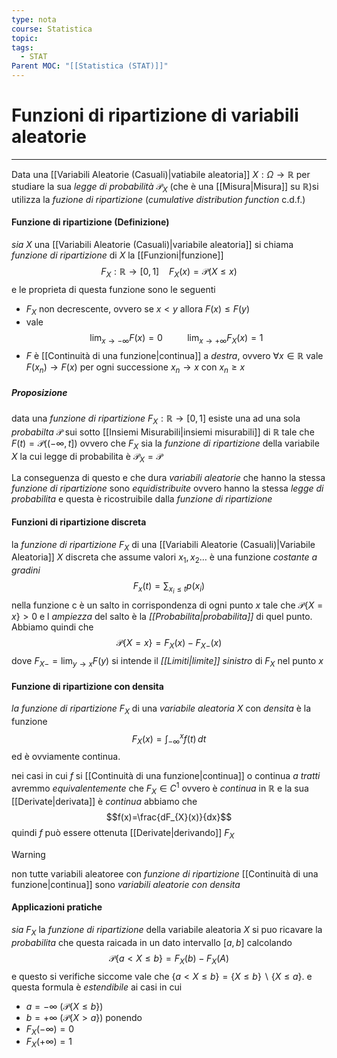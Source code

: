 ```yaml
---
type: nota
course: Statistica
topic: 
tags:
  - STAT
Parent MOC: "[[Statistica (STAT)]]"
---
```

# Funzioni di ripartizione di variabili aleatorie
---
Data una [[Variabili Aleatorie (Casuali)|vatiabile aleatoria]] $X:\Omega \rightarrow \mathbb{R}$  per studiare la sua _legge di probabilità_ $\mathcal{P}_{X}$  (che è una [[Misura|Misura]] su $\mathbb{R}$)si utilizza la _fuzione di ripartizione_ (_cumulative distribution function_ c.d.f.) 

#### Funzione di ripartizione (Definizione)
_sia_ $X$ una [[Variabili Aleatorie (Casuali)|variabile aleatoria]] si chiama _funzione di ripartizione_ di $X$ la [[Funzioni|funzione]]$$F_{X}: \mathbb{R} \rightarrow[0,1]\ \ \ \ F_{X}(x)=\mathcal{P}(X \leq x)$$
e le proprieta di questa funzione sono le seguenti
- $F_{X}$  non decrescente, ovvero se $x<y$ allora $F(x) \leq F(y)$
- vale$$\lim_{ x \to -\infty } F(x)=0 \ \ \ \ \ \ \ \ \ \ \lim_{ x \to +\infty }F_{X}(x)=1 $$
- $F$ è [[Continuità di una funzione|continua]] a _destra_, ovvero $\forall x \in \mathbb{R}$ vale $F(x_{n})\rightarrow F(x)$ per ogni successione $x_{n}\rightarrow x$ con $x_{n}\geq x$


##### Proposizione
data una _funzione di ripartizione_ $F_{X}:\mathbb{R} \rightarrow [0,1]$ esiste una ad una sola _probabilta_ $\mathcal{P}$ sui sotto [[Insiemi Misurabili|insiemi misurabili]] di $\mathbb{R}$ tale che $F(t)=\mathcal{P}((-\infty,t])$ ovvero che $F_{X}$ sia la _funzione di ripartizione_ della variabile $X$ la cui legge di probabilita è $\mathcal{P}_{X}=\mathcal{P}$ 


La conseguenza di questo e che dura _variabili aleatorie_ che hanno la stessa _funzione di ripartizione_ sono _equidistribuite_ ovvero hanno la stessa _legge di probabilita_ e questa è ricostruibile dalla _funzione di ripartizione_

#### Funzioni di ripartizione discreta
la _funzione di ripartizione_ $F_{X}$ di una [[Variabili Aleatorie (Casuali)|Variabile Aleatoria]] $X$ discreta che assume valori $x_1,x_{2}\dots$ è una funzione _costante a gradini_ $$F_{x}(t)= \sum_{x_{i}\leq t}p(x_{i})$$
nella funzione c è un salto in corrispondenza di ogni punto $x$ tale che $\mathcal{P}\{ X=x \}>0$ e l _ampiezza_ del salto è la _[[Probabilita|probabilita]]_ di quel punto.
Abbiamo quindi che 
$$\mathcal{P}\{ X=x\}=F_{X}(x)-F_{X-}(x)$$dove $F_{X-}=\lim_{ y \to x }F(y)$ si intende il _[[Limiti|limite]] sinistro_ di $F_{X}$ nel punto $x$ 

#### Funzione di ripartizione con densita
_la funzione di ripartizione_  $F_X$ di una _variabile aleatoria_ $X$ con _densita_ è la funzione $$F_{X}(x)=\int _{-\infty}^{x}f(t) \, dt$$ ed è ovviamente continua.

nei casi in cui $f$ si [[Continuità di una funzione|continua]] o continua _a tratti_ avremmo _equivalentemente_ che $F_{X}\in C^{1}$ ovvero è _continua_ in $\mathbb{R}$ e la sua [[Derivate|derivata]] è _continua_ abbiamo che $$f(x)=\frac{dF_{X}(x)}{dx}$$quindi $f$ può essere ottenuta [[Derivate|derivando]] $F_{X}$


>[!warning]
>non tutte variabili aleatoree con _funzione di ripartizione_ [[Continuità di una funzione|continua]] sono _variabili aleatorie con densita_


#### Applicazioni  pratiche
_sia_ $F_{X}$ la _funzione di ripartizione_ della variabile aleatoria $X$ si puo ricavare la _probabilita_ che questa raicada in un dato intervallo $[a,b]$ calcolando $$\mathcal{P}\{a < X \leq b\}=F_{X}(b)-F_{X}(A)$$
e questo si verifiche siccome vale che $\{ a <X\leq b \}= \{ X \leq b \}\backslash\{ X\leq a \}$. e questa formula è _estendibile_ ai casi in cui
- $a = -\infty$ ($\mathcal{P}\{ X \leq b \}$) 
- $b=+ \infty$ ($\mathcal{P}\{ X>a \}$) 
ponendo 
- $F_{X}(-\infty)=0$
- $F_{X}(+\infty)=1$ 
